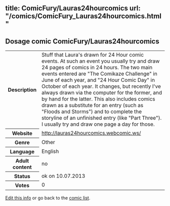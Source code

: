 title: ComicFury/Lauras24hourcomics
url: "/comics/ComicFury_Lauras24hourcomics.html"
---
Dosage comic ComicFury/Lauras24hourcomics
-----------------------------------------

<p id="msg"></p>
<script type="text/javascript">
if (window.location.search === '?edit_info_mail=sent_ok') {
  var elem = document.getElementById("msg");
  elem.innerHTML = 'Edited information sucessfully sent for review, which is usually done daily. Thanks!';
  elem.className = 'ok';
}
</script>
<table class="comicinfo">
<tr>
<th>Description</th><td>Stuff that Laura's drawn for 24 Hour comic events. At such an event you usually try and draw 24 pages of comics in 24 hours. The two main events entered are &quot;The Comikaze Challenge&quot; in June of each year, and &quot;24 Hour Comic Day&quot; in October of each year. It changes, but recently I've always drawn via the computer for the former, and by hand for the latter. This also includes comics drawn as a substitute for an entry (such as &quot;Floods and Storms&quot;) and to complete the storyline of an unfinished entry (like &quot;Part Three&quot;). I usually try and draw one page a day for those.</td>
</tr>
<tr>
<th>Website</th><td><a href="http://lauras24hourcomics.webcomic.ws/">http://lauras24hourcomics.webcomic.ws/</a></td>
</tr>
<tr>
<th>Genre</th><td>Other</td>
</tr>
<tr>
<th>Language</th><td>English</td>
</tr>
<tr>
<th>Adult content</th><td>no</td>
</tr>
<tr>
<th>Status</th><td>ok on 10.07.2013</td>
</tr>
<tr>
<th>Votes</th><td>0</td>
</tr>
</table>

[Edit this info](ComicFury_Lauras24hourcomics_edit.html) or go back to the [comic list](../comic-index.html).
